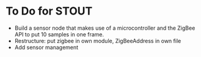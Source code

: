 # To Do for STOUT

- Build a sensor node that makes use of a microcontroller and the ZigBee API to put 10 samples in one frame.
- Restructure: put zigbee in own module, ZigBeeAddress in own file
- Add sensor management